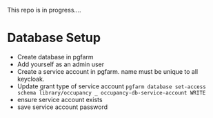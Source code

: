 This repo is in progress....



# Database Setup

- Create database in pgfarm
- Add yourself as an admin user
- Create a service account in pgfarm. name must be unique to all keycloak.
- Update grant type of service account `pgfarm database set-access schema library/occupancy _ occupancy-db-service-account WRITE`
- ensure service account exists
- save service account password
